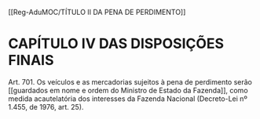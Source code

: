 [[Reg-AduMOC/TÍTULO II DA PENA DE PERDIMENTO]]

# CAPÍTULO IV DAS DISPOSIÇÕES FINAIS

Art. 701. Os veículos e as mercadorias sujeitos à pena de
perdimento serão [[guardados em nome e ordem do Ministro de Estado da Fazenda]], como medida acautelatória dos
interesses da Fazenda Nacional (Decreto-Lei nº 1.455, de
1976, art. 25).